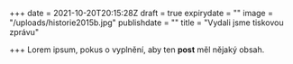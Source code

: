 +++
date = 2021-10-20T20:15:28Z
draft = true
expirydate = ""
image = "/uploads/historie2015b.jpg"
publishdate = ""
title = "Vydali jsme tiskovou zprávu"

+++
Lorem ipsum, pokus o vyplnění, aby ten **post** měl nějaký obsah.